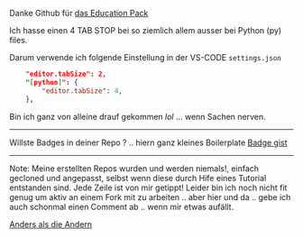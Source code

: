 Danke Github für [das Education Pack](https://education.github.com/pack)

Ich hasse einen 4 TAB STOP bei so ziemlich allem ausser bei Python (py) files. 

Darum verwende ich folgende Einstellung in der VS-CODE `settings.json`


```json
    "editor.tabSize": 2,
    "[python]": {
        "editor.tabSize": 4,
    },    
```

Bin ich ganz von alleine drauf gekommen *lol* ... wenn Sachen nerven.

---

Willste Badges in deiner Repo ? .. hiern ganz kleines Boilerplate
[Badge gist](https://gist.github.com/oje-edu/d11d332f9cdf2c6674a558ca9517328f)

---
Note:
Meine erstellten Repos wurden und werden niemals!, einfach gecloned und angepasst, selbst wenn diese durch Hife eines Tutorial entstanden sind. Jede Zeile ist von mir getippt!
Leider bin ich noch nicht fit genug um aktiv an einem Fork mit zu arbeiten .. aber hier und da .. gebe ich auch schonmal einen Comment ab .. wenn mir etwas aufällt.


[Anders als die Andern](https://www.youtube.com/watch?v=_cxn2tb1WEM)
